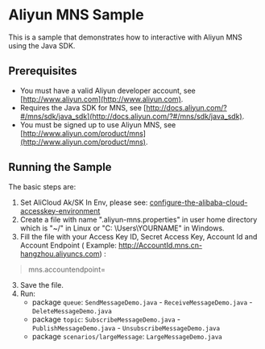 # Aliyun MNS Sample

This is a sample that demonstrates how to interactive with Aliyun MNS using the Java SDK.

## Prerequisites

* You must have a valid Aliyun developer account, see [http://www.aliyun.com](http://www.aliyun.com).
* Requires the Java SDK for MNS,
  see [http://docs.aliyun.com/?#/mns/sdk/java_sdk](http://docs.aliyun.com/?#/mns/sdk/java_sdk).
* You must be signed up to use Aliyun MNS, see [http://www.aliyun.com/product/mns](http://www.aliyun.com/product/mns).

## Running the Sample

The basic steps are:

1. Set AliCloud Ak/SK In Env, please see: [configure-the-alibaba-cloud-accesskey-environment](https://help.aliyun.com/zh/sdk/developer-reference/configure-the-alibaba-cloud-accesskey-environment-variable-on-linux-macos-and-windows-systems)
2. Create a file with name ".aliyun-mns.properties" in user home directory which is "~/" in Linux or "C:
   \Users\YOURNAME\" in Windows.
3. Fill the file with your Access Key ID, Secret Access Key, Account Id and Account Endpoint (
   Example: http://AccountId.mns.cn-hangzhou.aliyuncs.com) :

> mns.accountendpoint=

3. Save the file.
4. Run:
    - package `queue`:  `SendMessageDemo.java` - `ReceiveMessageDemo.java` - `DeleteMessageDemo.java`
    - package `topic`:  `SubscribeMessageDemo.java` - `PublishMessageDemo.java` - `UnsubscribeMessageDemo.java`
    - package `scenarios/largeMessage`:  `LargeMessageDemo.java`
